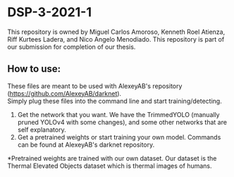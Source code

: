 # DSP-3-2021-1

This repository is owned by Miguel Carlos Amoroso, Kenneth Roel Atienza, Riff Kurtees Ladera, and Nico Angelo Menodiado. This repository is part of our submission for completion of our thesis. <br>

## How to use:
These files are meant to be used with AlexeyAB's repository (https://github.com/AlexeyAB/darknet). <br>
Simply plug these files into the command line and start training/detecting. <br>

<ol>
<li> Get the network that you want. We have the TrimmedYOLO (manually pruned YOLOv4 with some changes), and some other networks that are self explanatory.
<li> Get a pretrained weights or start training your own model. Commands can be found at AlexeyAB's darknet repository.
</ol>

*Pretrained weights are trained with our own dataset. Our dataset is the Thermal Elevated Objects dataset which is thermal images of humans.
